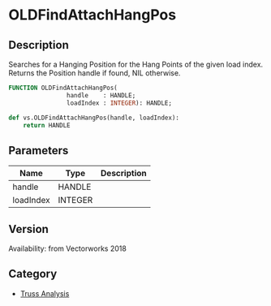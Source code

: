 # OLDFindAttachHangPos

## Description
Searches for a Hanging Position for the Hang Points of the given load index. Returns the Position handle if found, NIL otherwise.

```pascal
FUNCTION OLDFindAttachHangPos(
				handle    : HANDLE;
				loadIndex : INTEGER): HANDLE;
```

```python
def vs.OLDFindAttachHangPos(handle, loadIndex):
    return HANDLE
```

## Parameters
|Name|Type|Description|
|---|---|---|
|handle|HANDLE|   |
|loadIndex|INTEGER|   |

## Version
Availability: from Vectorworks 2018

## Category
* [Truss Analysis](../Categories/Truss%20Analysis.md)
